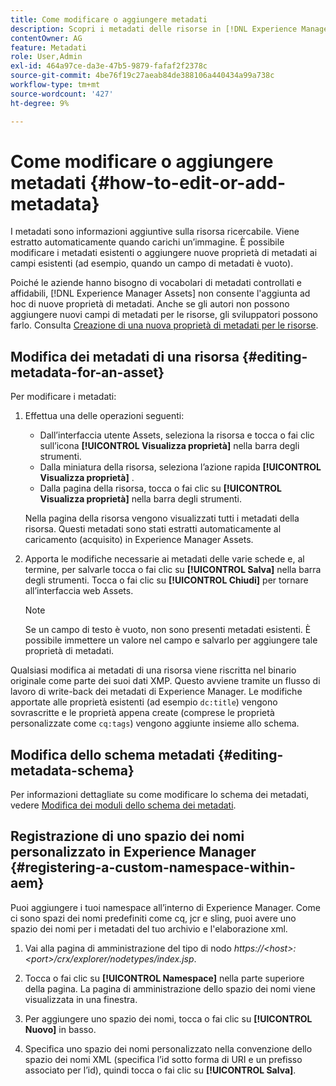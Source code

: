 ```yaml
---
title: Come modificare o aggiungere metadati
description: Scopri i metadati delle risorse in [!DNL Experience Manager Assets] e vari modi per modificare i metadati delle risorse.
contentOwner: AG
feature: Metadati
role: User,Admin
exl-id: 464a97ce-da3e-47b5-9879-fafaf2f2378c
source-git-commit: 4be76f19c27aeab84de388106a440434a99a738c
workflow-type: tm+mt
source-wordcount: '427'
ht-degree: 9%

---
```


# Come modificare o aggiungere metadati {#how-to-edit-or-add-metadata}

I metadati sono informazioni aggiuntive sulla risorsa ricercabile. Viene estratto automaticamente quando carichi un’immagine. È possibile modificare i metadati esistenti o aggiungere nuove proprietà di metadati ai campi esistenti (ad esempio, quando un campo di metadati è vuoto).

Poiché le aziende hanno bisogno di vocabolari di metadati controllati e affidabili, [!DNL Experience Manager Assets] non consente l&#39;aggiunta ad hoc di nuove proprietà di metadati. Anche se gli autori non possono aggiungere nuovi campi di metadati per le risorse, gli sviluppatori possono farlo. Consulta [Creazione di una nuova proprietà di metadati per le risorse](meta-edit.md#editing-metadata-schema).

## Modifica dei metadati di una risorsa {#editing-metadata-for-an-asset}

Per modificare i metadati:

1. Effettua una delle operazioni seguenti:

   * Dall’interfaccia utente Assets, seleziona la risorsa e tocca o fai clic sull’icona **[!UICONTROL Visualizza proprietà]** nella barra degli strumenti.
   * Dalla miniatura della risorsa, seleziona l’azione rapida **[!UICONTROL Visualizza proprietà]** .
   * Dalla pagina della risorsa, tocca o fai clic su **[!UICONTROL Visualizza proprietà]** nella barra degli strumenti.

   Nella pagina della risorsa vengono visualizzati tutti i metadati della risorsa. Questi metadati sono stati estratti automaticamente al caricamento (acquisito) in Experience Manager Assets.

1. Apporta le modifiche necessarie ai metadati delle varie schede e, al termine, per salvarle tocca o fai clic su **[!UICONTROL Salva]** nella barra degli strumenti. Tocca o fai clic su **[!UICONTROL Chiudi]** per tornare all’interfaccia web Assets.

   >[!NOTE]
   >
   >Se un campo di testo è vuoto, non sono presenti metadati esistenti. È possibile immettere un valore nel campo e salvarlo per aggiungere tale proprietà di metadati.

Qualsiasi modifica ai metadati di una risorsa viene riscritta nel binario originale come parte dei suoi dati XMP. Questo avviene tramite un flusso di lavoro di write-back dei metadati di Experience Manager. Le modifiche apportate alle proprietà esistenti (ad esempio `dc:title`) vengono sovrascritte e le proprietà appena create (comprese le proprietà personalizzate come `cq:tags`) vengono aggiunte insieme allo schema.

<!-- XMP write-back is supported and enabled for the platforms and file formats described in technical requirements. -->

## Modifica dello schema metadati {#editing-metadata-schema}

Per informazioni dettagliate su come modificare lo schema dei metadati, vedere [Modifica dei moduli dello schema dei metadati](metadata-schemas.md#edit-metadata-schema-forms).

## Registrazione di uno spazio dei nomi personalizzato in Experience Manager {#registering-a-custom-namespace-within-aem}

Puoi aggiungere i tuoi namespace all’interno di Experience Manager. Come ci sono spazi dei nomi predefiniti come cq, jcr e sling, puoi avere uno spazio dei nomi per i metadati del tuo archivio e l&#39;elaborazione xml.

1. Vai alla pagina di amministrazione del tipo di nodo *https://&lt;host>:&lt;port>/crx/explorer/nodetypes/index.jsp*.
1. Tocca o fai clic su **[!UICONTROL Namespace]** nella parte superiore della pagina. La pagina di amministrazione dello spazio dei nomi viene visualizzata in una finestra.

1. Per aggiungere uno spazio dei nomi, tocca o fai clic su **[!UICONTROL Nuovo]** in basso.
1. Specifica uno spazio dei nomi personalizzato nella convenzione dello spazio dei nomi XML (specifica l’id sotto forma di URI e un prefisso associato per l’id), quindi tocca o fai clic su **[!UICONTROL Salva]**.
